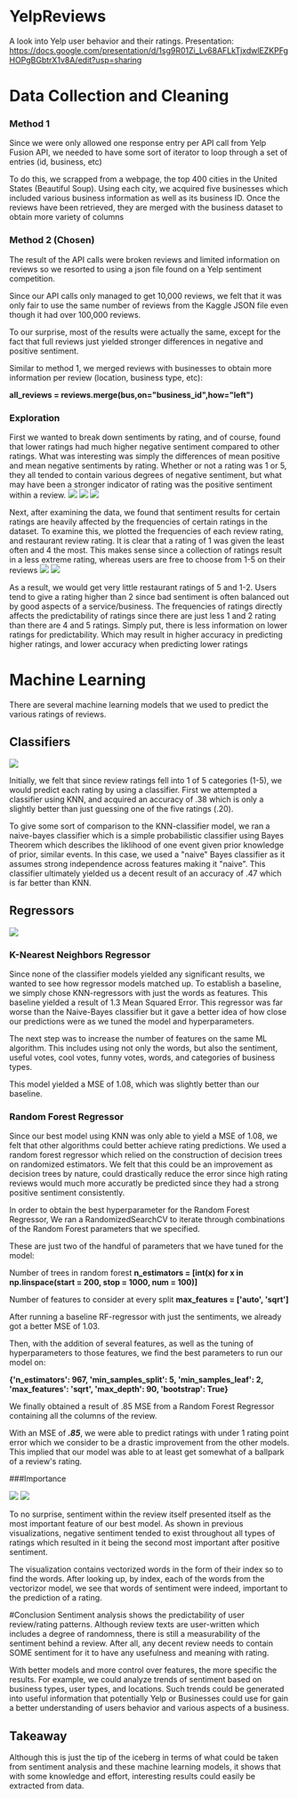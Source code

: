 # YelpReviews
A look into Yelp user behavior and their ratings.
Presentation:
https://docs.google.com/presentation/d/1sg9R01Zi_Lv68AFLkTjxdwlEZKPFgHOPgBGbtrX1v8A/edit?usp=sharing

# Data Collection and Cleaning

### Method 1
Since we were only allowed one response entry per API call from Yelp Fusion API, we needed to have some sort of iterator to loop through a set of entries (id, business, etc)

To do this, we scrapped from a webpage, the top 400 cities in the United States (Beautiful Soup). Using each city, we acquired five businesses which included various business information as well as its business ID. Once the reviews have been retrieved, they are merged with the business dataset to obtain more variety of columns

### Method 2 (Chosen)
The result of the API calls were broken reviews and limited information on reviews so we resorted to using a json file found on a Yelp sentiment competition.

Since our API calls only managed to get 10,000 reviews, we felt that it was only fair to use the same number of reviews from the Kaggle JSON file even though it had over 100,000 reviews.

To our surprise, most of the results were actually the same, except for the fact that full reviews just yielded stronger differences in negative and positive sentiment.

Similar to method 1, we merged reviews with businesses to obtain more information per review (location, business type, etc):

**all_reviews = reviews.merge(bus,on="business_id",how="left")**

### Exploration
First we wanted to break down sentiments by rating, and of course, found that lower ratings had much higher negative sentiment compared to other ratings. What was interesting was simply the differences of mean positive and mean negative sentiments by rating. Whether or not a rating was 1 or 5, they all tended to contain various degrees of negative sentiment, but what may have been a stronger indicator of rating was the positive sentiment within a review.
![](visuals/sentiment_by_rating.PNG)
![](visuals/dist.PNG)
![](visuals/dist2.PNG)

Next, after examining the data, we found that sentiment results for certain ratings are heavily affected by the frequencies of certain ratings in the dataset. To examine this, we plotted the frequencies of each review rating, and restaurant review rating. It is clear that a rating of 1 was given the least often and 4 the most. This makes sense since a collection of ratings result in a less extreme rating, whereas users are free to choose from 1-5 on their reviews
![](visuals/rest_rating_freq.PNG)
![](visuals/rating_freq.PNG)

As a result, we would get very little restaurant ratings of 5 and 1-2. Users tend to give a rating higher than 2 since bad sentiment is often balanced out by good aspects of a service/business. The frequencies of ratings directly affects the predictability of ratings since there are just less 1 and 2 rating than there are 4 and 5 ratings. Simply put, there is less information on lower ratings for predictability. Which may result in higher accuracy in predicting higher ratings, and lower accuracy when predicting lower ratings

# Machine Learning
There are several machine learning models that we used to predict the various ratings of reviews.

## Classifiers
![](visuals/accuracy.PNG)

Initially, we felt that since review ratings fell into 1 of 5 categories (1-5), we would predict each rating by using a classifier. First we attempted a classifier using KNN, and acquired an accuracy of .38 which is only a slightly better than just guessing one of the five ratings (.20).

To give some sort of comparison to the KNN-classifier model, we ran a naive-bayes classifier which is a simple probabilistic classifier using Bayes Theorem which describes the liklihood of one event given prior knowledge of prior, similar events. In this case, we used a "naive" Bayes classifier as it assumes strong independence across features making it "naive". This classifier ultimately yielded us a decent result of an accuracy of .47 which is far better than KNN.

## Regressors
![](visuals/models.PNG)

### K-Nearest Neighbors Regressor
Since none of the classifier models yielded any significant results, we wanted to see how regressor models matched up. To establish a baseline, we simply chose KNN-regressors with just the words as features. This baseline yielded a result of 1.3 Mean Squared Error. This regressor was far worse than the Naive-Bayes classifier but it gave a better idea of how close our predictions were as we tuned the model and hyperparameters.

The next step was to increase the number of features on the same ML algorithm. This includes using not only the words, but also the sentiment, useful votes, cool votes, funny votes, words, and categories of business types.

This model yielded a MSE of 1.08, which was slightly better than our baseline.

### Random Forest Regressor
Since our best model using KNN was only able to yield a MSE of 1.08, we felt that other algorithms could better achieve rating predictions. We used a random forest regressor which relied on the construction of decision trees on randomized estimators. We felt that this could be an improvement as decision trees by nature, could drastically reduce the error since high rating reviews would much more accuratly be predicted since they had a strong positive sentiment consistently.

In order to obtain the best hyperparameter for the Random Forest Regressor, We ran a RandomizedSearchCV to iterate through combinations of the Random Forest parameters that we specified.

These are just two of the handful of parameters that we have tuned for the model:

Number of trees in random forest
**n_estimators = [int(x) for x in np.linspace(start = 200, stop = 1000, num = 100)]**

Number of features to consider at every split
**max_features = ['auto', 'sqrt']**

After running a baseline RF-regressor with just the sentiments, we already got a better MSE of 1.03.

Then, with the addition of several features, as well as the tuning of hyperparameters to those features, we find the best parameters to run our model on:

**{'n_estimators': 967, 'min_samples_split': 5, 'min_samples_leaf': 2, 'max_features': 'sqrt', 'max_depth': 90, 'bootstrap': True}**

We finally obtained a result of .85 MSE from a Random Forest Regressor containing all the columns of the review.

With an MSE of ***.85***, we were able to predict ratings with under 1 rating point error which we consider to be a drastic improvement from the other models. This implied that our model was able to at least get somewhat of a ballpark of a review's rating.

###Importance

![](visuals/import.PNG)
![](visuals/words.PNG)

To no surprise, sentiment within the review itself presented itself as the most important feature of our best model. As shown in previous visualizations, negative sentiment tended to exist throughout all types of ratings which resulted in it being the second most important after positive sentiment.

The visualization contains vectorized words in the form of their index so to find the words. After looking up, by index, each of the words from the vectorizor model, we see that words of sentiment were indeed, important to the prediction of a rating.

#Conclusion
Sentiment analysis shows the predictability of user review/rating patterns. Although review texts are user-written which includes a degree of randomness, there is still a measurability of the sentiment behind a review. After all, any decent review needs to contain SOME sentiment for it to have any usefulness and meaning with rating.

With better models and more control over features, the more specific the results. For example, we could analyze trends of sentiment based on business types, user types, and locations. Such trends could be generated into useful information that potentially Yelp or Businesses could use for gain a better understanding of users behavior and various aspects of a business.

## Takeaway
Although this is just the tip of the iceberg in terms of what could be taken from sentiment analysis and these machine learning models, it shows that with some knowledge and effort, interesting results could easily be extracted from data.
